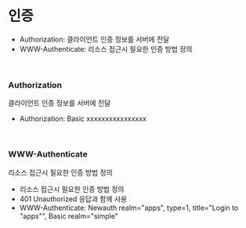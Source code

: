 # 인증

- Authorization: 클라이언트 인증 정보를 서버에 전달
- WWW-Authenticate: 리소스 접근시 필요한 인증 방법 정의

<br>

### Authorization

클라이언트 인증 정보를 서버에 전달

- Authorization: Basic xxxxxxxxxxxxxxxx

<br>

### WWW-Authenticate

리소스 접근시 필요한 인증 방법 정의

- 리소스 접근시 필요한 인증 방법 정의
- 401 Unauthorized 응답과 함께 사용
- WWW-Authenticate: Newauth realm="apps", type=1,
  title="Login to \"apps\"", Basic realm="simple"
